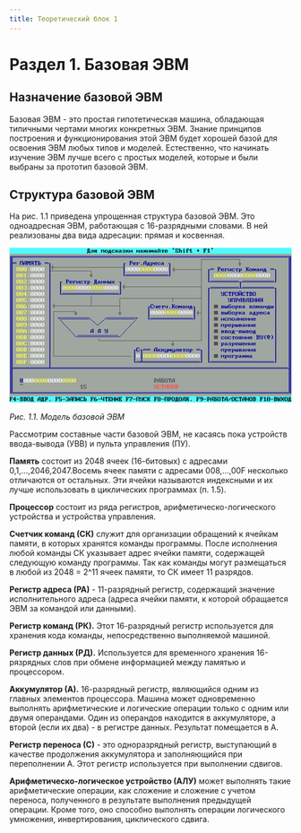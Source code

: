 ```yaml
---
title: Теоретический блок 1
---
```


# Раздел 1. Базовая ЭВМ

## Назначение базовой ЭВМ

Базовая ЭВМ - это простая гипотетическая машина, обладающая типичными чертами многих конкретных ЭВМ. Знание принципов построения и функционирования этой ЭВМ будет хорошей базой для освоения ЭВМ любых типов и моделей. Естественно, что начинать изучение ЭВМ лучше всего с простых моделей, которые и были выбраны за прототип базовой ЭВМ. 

## Структура базовой ЭВМ

На рис. 1.1 приведена упрощенная структура базовой ЭВМ. Это одноадресная ЭВМ, работающая с 16-разрядными словами. В ней реализованы два вида адресации: прямая и косвенная.

![Рис. 1.1. Модель базовой ЭВМ](../images/pic1.1.png)

*Рис. 1.1. Модель базовой ЭВМ*

Рассмотрим составные части базовой ЭВМ, не касаясь пока устройств ввода-вывода (УВВ) и пульта управления (ПУ).

**Память** состоит из 2048 ячеек (16-битовых) с адресами 0,1,...,2046,2047.Восемь ячеек памяти с адресами 008,...,00F несколько отличаются от остальных. Эти ячейки называются индексными и их лучше использовать в циклических программах (п. 1.5).

**Процессор** состоит из ряда регистров, арифметическо-логического устройства и устройства управления.

**Счетчик команд (СК)** служит для организации обращений к ячейкам памяти, в которых хранятся команды программы. После исполнения любой команды СК указывает адрес ячейки памяти, содержащей следующую команду программы. Так как команды могут размещаться в любой из 2048 = 2^11 ячеек памяти, то СК имеет 11 разрядов.

**Регистр адреса (РА)** - 11-разрядный регистр, содержащий значение исполнительного адреса (адреса ячейки памяти, к которой обращается ЭВМ за командой или данными).

**Регистр команд (РК).** Этот 16-разрядный регистр используется для хранения кода команды, непосредственно выполняемой машиной.

**Регистр данных (РД).** Используется для временного хранения 16-рязрядных слов при обмене информацией между памятью и процессором.

**Аккумулятор (А).** 16-разрядный регистр, являющийся одним из главных элементов процессора. Машина может одновременно выполнять арифметические и логические операции только с одним или двумя операндами. Один из операндов находится в аккумуляторе, а второй (если их два) - в регистре данных. Результат помещается в А.

**Регистр переноса (С)** - это одноразрядный регистр, выступающий в качестве продолжения аккумулятора и заполняющийся при переполнении А. Этот регистр используется при выполнении сдвигов.

**Арифметическо-логическое устройство (АЛУ)** может выполнять такие арифметические операции, как сложение и сложение с учетом переноса, полученного в результате выполнения предыдущей операции. Кроме того, оно способно выполнять операции логического умножения, инвертирования, циклического сдвига.
